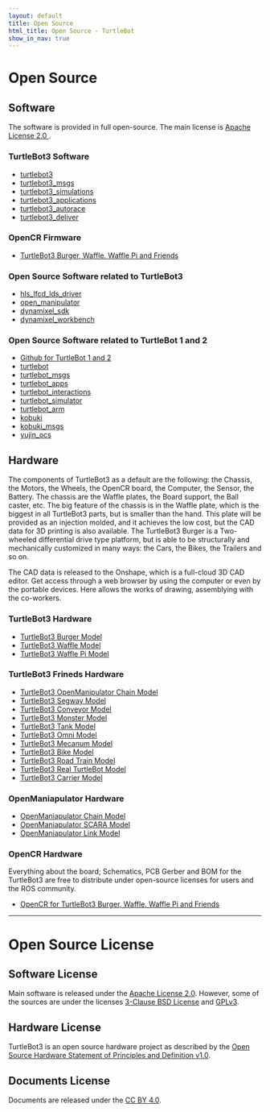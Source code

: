 ```yaml
---
layout: default
title: Open Source
html_title: Open Source - TurtleBot
show_in_nav: true
---
```


# Open Source
## Software
The software is provided in full open-source. The main license is [Apache License 2.0 ](https://www.apache.org/licenses/LICENSE-2.0).

### TurtleBot3 Software
- [turtlebot3](https://github.com/ROBOTIS-GIT/turtlebot3)
- [turtlebot3_msgs](https://github.com/ROBOTIS-GIT/turtlebot3_msgs)
- [turtlebot3_simulations](https://github.com/ROBOTIS-GIT/turtlebot3_simulations)
- [turtlebot3_applications](https://github.com/ROBOTIS-GIT/turtlebot3_applications)
- [turtlebot3_autorace](https://github.com/ROBOTIS-GIT/turtlebot3_autorace)
- [turtlebot3_deliver](https://github.com/ROBOTIS-GIT/turtlebot3_deliver)

### OpenCR Firmware
- [TurtleBot3 Burger, Waffle. Waffle Pi and Friends](https://github.com/ROBOTIS-GIT/OpenCR)

### Open Source Software related to TurtleBot3
- [hls_lfcd_lds_driver](https://github.com/ROBOTIS-GIT/hls_lfcd_lds_driver)
- [open_manipulator](https://github.com/ROBOTIS-GIT/open_manipulator)
- [dynamixel_sdk](https://github.com/ROBOTIS-GIT/DynamixelSDK)
- [dynamixel_workbench](https://github.com/ROBOTIS-GIT/dynamixel-workbench)

### Open Source Software related to TurtleBot 1 and 2
- [Github for TurtleBot 1 and 2](https://github.com/turtlebot)
- [turtlebot](http://wiki.ros.org/turtlebot)
- [turtlebot_msgs](http://wiki.ros.org/turtlebot_msgs)
- [turtlebot_apps](http://wiki.ros.org/turtlebot_apps)
- [turtlebot_interactions](http://wiki.ros.org/turtlebot_interactions)
- [turtlebot_simulator](http://wiki.ros.org/turtlebot_simulator)
- [turtlebot_arm](http://wiki.ros.org/turtlebot_arm)
- [kobuki](http://wiki.ros.org/kobuki)
- [kobuki_msgs](http://wiki.ros.org/kobuki_msgs)
- [yujin_ocs](http://wiki.ros.org/yujin_ocs)

## Hardware
The components of TurtleBot3 as a default are the following: the Chassis, the Motors, the Wheels, the OpenCR board, the Computer, the Sensor, the Battery. The chassis are the Waffle plates, the Board support, the Ball caster, etc. The big feature of the chassis is in the Waffle plate, which is the biggest in all TurtleBot3 parts, but is smaller than the hand. This plate will be provided as an injection molded, and it achieves the low cost, but the CAD data for 3D printing is also available. The TurtleBot3 Burger is a Two-wheeled differential drive type platform, but is able to be structurally and mechanically customized in many ways: the Cars, the Bikes, the Trailers and so on.

The CAD data is released to the Onshape, which is a full-cloud 3D CAD editor. Get access through a web browser by using the computer or even by the portable devices. Here allows the works of drawing, assemblying with the co-workers.

### TurtleBot3 Hardware
- [TurtleBot3 Burger Model](http://www.robotis.com/service/download.php?no=676)
- [TurtleBot3 Waffle Model](http://www.robotis.com/service/download.php?no=677)
- [TurtleBot3 Waffle Pi Model](http://www.robotis.com/service/download.php?no=678)

### TurtleBot3 Frineds Hardware
- [TurtleBot3 OpenManipulator Chain Model](http://www.robotis.com/service/download.php?no=679)
- [TurtleBot3 Segway Model](http://www.robotis.com/service/download.php?no=680)
- [TurtleBot3 Conveyor Model](http://www.robotis.com/service/download.php?no=681)
- [TurtleBot3 Monster Model](http://www.robotis.com/service/download.php?no=682)
- [TurtleBot3 Tank Model](http://www.robotis.com/service/download.php?no=683)
- [TurtleBot3 Omni Model](http://www.robotis.com/service/download.php?no=684)
- [TurtleBot3 Mecanum Model](http://www.robotis.com/service/download.php?no=685)
- [TurtleBot3 Bike Model](http://www.robotis.com/service/download.php?no=686)
- [TurtleBot3 Road Train Model](http://www.robotis.com/service/download.php?no=687)
- [TurtleBot3 Real TurtleBot Model](http://www.robotis.com/service/download.php?no=688)
- [TurtleBot3 Carrier Model](http://www.robotis.com/service/download.php?no=689)

### OpenManiapulator Hardware
- [OpenManiapulator Chain Model](http://www.robotis.com/service/download.php?no=690)
- [OpenManiapulator SCARA Model](http://www.robotis.com/service/download.php?no=691)
- [OpenManiapulator Link Model](http://www.robotis.com/service/download.php?no=692)

### OpenCR Hardware
Everything about the board; Schematics, PCB Gerber and BOM for the TurtleBot3 are free to distribute under open-source licenses for users and the ROS community.
- [OpenCR for TurtleBot3 Burger, Waffle. Waffle Pi and Friends](https://github.com/ROBOTIS-GIT/OpenCR-Hardware)

---

# Open Source License
## Software License
Main software is released under the [Apache License 2.0](https://www.apache.org/licenses/LICENSE-2.0). However, some of the sources are under the licenses [3-Clause BSD License](https://opensource.org/licenses/BSD-3-Clause) and [GPLv3](https://opensource.org/licenses/GPL-3.0).

## Hardware License
TurtleBot3 is an open source hardware project as described by the [Open Source Hardware Statement of Principles and Definition v1.0](http://freedomdefined.org/OSHW).

## Documents License
Documents are released under the [CC BY 4.0](https://creativecommons.org/licenses/by/4.0/).
